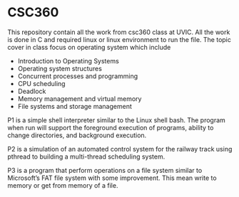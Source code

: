 # CSC360

This repository contain all the work from csc360 class at UVIC. All the work is done in C and required linux or linux environment to run the file.
The topic cover in class focus on operating system which include 
- Introduction to Operating Systems
- Operating system structures
- Concurrent processes and programming
- CPU scheduling
- Deadlock
- Memory management and virtual memory
- File systems and storage management


P1 is a simple shell interpreter similar to the Linux shell bash. The program when run will support the foreground execution of programs,
ability to change directories, and background execution.

P2 is a simulation of an automated control system for the railway track using pthread to building a multi-thread scheduling system.

P3 is a program that perform operations on a file system similar to Microsoft’s FAT file system with some improvement. This mean write to memory or get from memory of a file.

